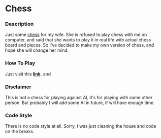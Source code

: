 # Chess

### Description
Just some [chess]() for my wife. She is refused to play chess with me on computer,
and said that she wants to play it in real life with actual chess board and pieces. So I've decided to make my own
version of chess, and hope she will change her mind. 
### How To Play
Just visit this __[link](https://a13ks3y.github.io/chess/).__ and 
### Disclaimer
This is not a chess for playing against AI, it's for playing with
some other person. But probably I will add some AI in future, if will have enough time.  
### Code Style
There is no code style at all. Sorry, I was just cleaning the house and code on the breaks.